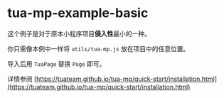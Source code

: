 # tua-mp-example-basic
这个例子是对于原本小程序项目**侵入性**最小的一种。

你只需像本例中一样将 `utils/tua-mp.js` 放在项目中的任意位置。

导入后用 `TuaPage` 替换 `Page` 即可。

详情参阅 [https://tuateam.github.io/tua-mp/quick-start/installation.html](https://tuateam.github.io/tua-mp/quick-start/installation.html)
